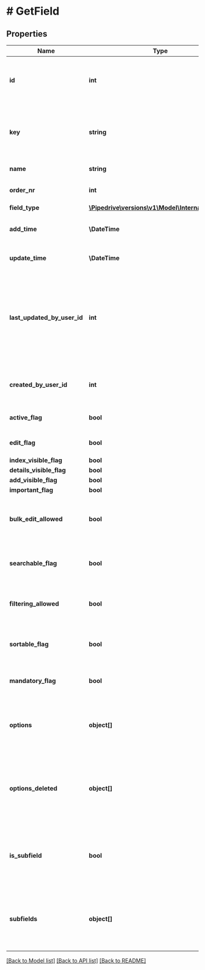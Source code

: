 # # GetField

## Properties

Name | Type | Description | Notes
------------ | ------------- | ------------- | -------------
**id** | **int** | The ID of the field. Value is &#x60;null&#x60; in case of subfields. | [optional]
**key** | **string** | The key of the field. For custom fields this is generated upon creation. | [optional]
**name** | **string** | The name of the field | [optional]
**order_nr** | **int** | The order number of the field | [optional]
**field_type** | [**\Pipedrive\versions\v1\Model\InternalFieldType**](InternalFieldType.md) |  | [optional]
**add_time** | **\DateTime** | The creation time of the field | [optional]
**update_time** | **\DateTime** | The update time of the field | [optional]
**last_updated_by_user_id** | **int** | The ID of the user who created or most recently updated the field, only applicable for custom fields | [optional]
**created_by_user_id** | **int** | The ID of the user who created the field | [optional]
**active_flag** | **bool** | The active flag of the field | [optional]
**edit_flag** | **bool** | The edit flag of the field | [optional]
**index_visible_flag** | **bool** | Not used | [optional]
**details_visible_flag** | **bool** | Not used | [optional]
**add_visible_flag** | **bool** | Not used | [optional]
**important_flag** | **bool** | Not used | [optional]
**bulk_edit_allowed** | **bool** | Whether or not the field of an item can be edited in bulk | [optional]
**searchable_flag** | **bool** | Whether or not items can be searched by this field | [optional]
**filtering_allowed** | **bool** | Whether or not items can be filtered by this field | [optional]
**sortable_flag** | **bool** | Whether or not items can be sorted by this field | [optional]
**mandatory_flag** | **bool** | Whether or not the field is mandatory | [optional]
**options** | **object[]** | The options of the field. When there are no options, &#x60;null&#x60; is returned. | [optional]
**options_deleted** | **object[]** | The deleted options of the field. Only present when there is at least 1 deleted option. | [optional]
**is_subfield** | **bool** | Whether or not the field is a subfield of another field. Only present if field is subfield. | [optional]
**subfields** | **object[]** | The subfields of the field. Only present when the field has subfields. | [optional]

[[Back to Model list]](../README.md#documentation-for-models) [[Back to API list]](../README.md#documentation-for-api-endpoints) [[Back to README]](../README.md)
